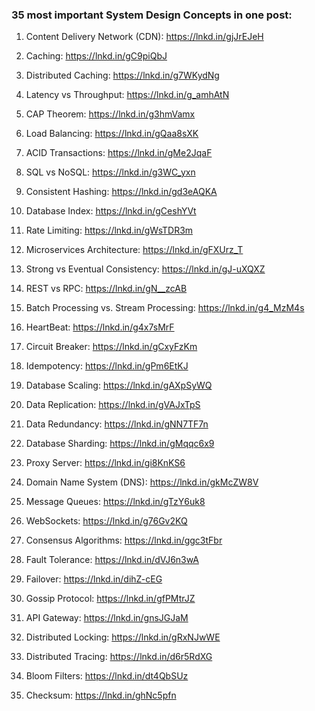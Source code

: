 ### 35 most important System Design Concepts in one post:

1) Content Delivery Network (CDN): https://lnkd.in/gjJrEJeH

2) Caching: https://lnkd.in/gC9piQbJ

3) Distributed Caching: https://lnkd.in/g7WKydNg

4) Latency vs Throughput: https://lnkd.in/g_amhAtN

5) CAP Theorem: https://lnkd.in/g3hmVamx

6) Load Balancing: https://lnkd.in/gQaa8sXK

7) ACID Transactions: https://lnkd.in/gMe2JqaF

8) SQL vs NoSQL: https://lnkd.in/g3WC_yxn

9) Consistent Hashing: https://lnkd.in/gd3eAQKA

10) Database Index: https://lnkd.in/gCeshYVt

11) Rate Limiting: https://lnkd.in/gWsTDR3m

12) Microservices Architecture: https://lnkd.in/gFXUrz_T

13) Strong vs Eventual Consistency: https://lnkd.in/gJ-uXQXZ

14) REST vs RPC: https://lnkd.in/gN__zcAB

15) Batch Processing vs. Stream Processing: https://lnkd.in/g4_MzM4s

16) HeartBeat: https://lnkd.in/g4x7sMrF

17) Circuit Breaker: https://lnkd.in/gCxyFzKm

18) Idempotency: https://lnkd.in/gPm6EtKJ

19) Database Scaling: https://lnkd.in/gAXpSyWQ

20) Data Replication: https://lnkd.in/gVAJxTpS

21) Data Redundancy: https://lnkd.in/gNN7TF7n

22) Database Sharding: https://lnkd.in/gMqqc6x9

23) Proxy Server: https://lnkd.in/gi8KnKS6

24) Domain Name System (DNS): https://lnkd.in/gkMcZW8V

25) Message Queues: https://lnkd.in/gTzY6uk8

26) WebSockets: https://lnkd.in/g76Gv2KQ

27) Consensus Algorithms: https://lnkd.in/ggc3tFbr

28) Fault Tolerance: https://lnkd.in/dVJ6n3wA

29) Failover: https://lnkd.in/dihZ-cEG

30) Gossip Protocol: https://lnkd.in/gfPMtrJZ

31) API Gateway: https://lnkd.in/gnsJGJaM

32) Distributed Locking: https://lnkd.in/gRxNJwWE

33) Distributed Tracing: https://lnkd.in/d6r5RdXG

34) Bloom Filters: https://lnkd.in/dt4QbSUz

35) Checksum: https://lnkd.in/ghNc5pfn
